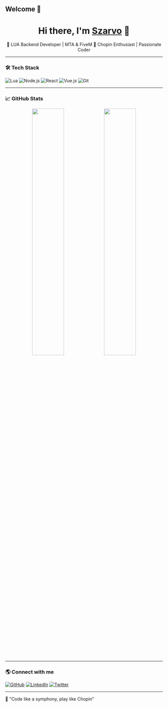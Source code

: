 ## Welcome 👋

<h1 align="center">Hi there, I'm <a href="https://github.com/TwojNick">Szarvo</a> 👋</h1>

<p align="center">
🚀 LUA Backend Developer | MTA & FiveM  
🎵 Chopin Enthusiast | Passionate Coder  
</p>

---

### 🛠 Tech Stack
![Lua](https://img.shields.io/badge/Lua-%232C2D72.svg?style=for-the-badge&logo=lua&logoColor=white)
![Node.js](https://img.shields.io/badge/Node.js-339933?style=for-the-badge&logo=nodedotjs&logoColor=white)
![React](https://img.shields.io/badge/React-%2361DAFB.svg?style=for-the-badge&logo=react&logoColor=white)
![Vue.js](https://img.shields.io/badge/Vue.js-%234FC08D.svg?style=for-the-badge&logo=vuedotjs&logoColor=white)
![Git](https://img.shields.io/badge/Git-F05032?style=for-the-badge&logo=git&logoColor=white)

---

### 📈 GitHub Stats  
<div align="center">
  <img src="https://github-readme-stats.vercel.app/api?username=Szarvo&show_icons=true&theme=tokyonight" width="45%">
  <img src="https://github-readme-streak-stats.herokuapp.com/?user=Szarvo&theme=tokyonight" width="45%">
</div>

---

### 🌎 Connect with me
[![GitHub](https://img.shields.io/badge/GitHub-%23121011.svg?style=for-the-badge&logo=github&logoColor=white)](https://github.com/Szarvo)
[![LinkedIn](https://img.shields.io/badge/LinkedIn-0077B5.svg?style=for-the-badge&logo=linkedin&logoColor=white)](https://linkedin.com/in/Szarvo)
[![Twitter](https://img.shields.io/badge/Twitter-1DA1F2.svg?style=for-the-badge&logo=twitter&logoColor=white)](https://twitter.com/Szarvo)

---

🎵 "Code like a symphony, play like Chopin"  

